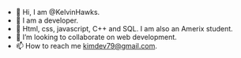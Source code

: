 - 👋 Hi, I am @KelvinHawks.
- 👀 I am a developer.
- 🌱 Html, css, javascript, C++ and SQL. I am also an Amerix student.
- 💞️ I’m looking to collaborate on web development.
- 📫 How to reach me kimdev79@gmail.com.

<!---
KelvinHawks/KelvinHawks is a ✨ special ✨ repository because its `README.md` (this file) appears on your GitHub profile.
You can click the Preview link to take a look at your changes.
--->
